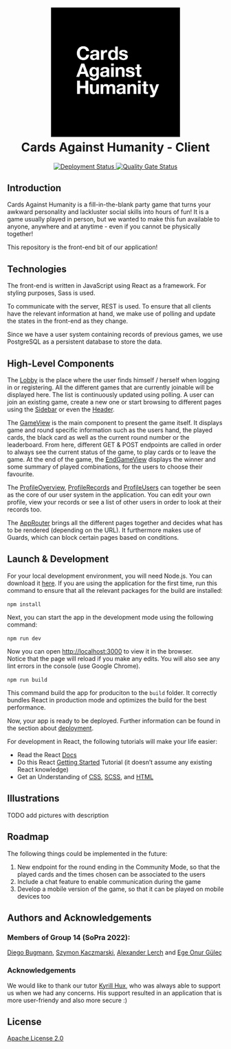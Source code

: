 <h1 align="center">
  <br>
  <a href="https://github.com/sopra-fs22-group-14"><img src="src/CAH_Logo.png" alt="Cards Against Humanity" width="300"></a>
  <br>
  Cards Against Humanity - Client
  <br>
</h1>

<p align="center">
   <a href="https://github.com/sopra-fs22-group-14/client/actions">
     <img src="https://github.com/sopra-fs22-group-14/client/workflows/Deploy%20Project/badge.svg" alt="Deployment Status">
   </a>
   <a href="https://sonarcloud.io/project/overview?id=sopra-fs22-group-14_client">
      <img src="https://sonarcloud.io/api/project_badges/measure?project=sopra-fs22-group-14_client&metric=alert_status" alt="Quality Gate Status">
  </a>
</p>

## Introduction

Cards Against Humanity is a fill-in-the-blank party game that turns your awkward personality and lackluster social skills into hours of fun! It is a game usually played in person, but we wanted to make this fun available to anyone, anywhere and at anytime - even if you cannot be physically together!

This repository is the front-end bit of our application!

## Technologies

The front-end is written in JavaScript using React as a framework. For styling purposes, Sass is used.

To communicate with the server, REST is used. To ensure that all clients have the relevant information at hand, we make use of polling and update the states in the front-end as they change.

Since we have a user system containing records of previous games, we use PostgreSQL as a persistent database to store the data.

## High-Level Components

The [Lobby](src/components/views/Lobby.js) is the place where the user finds himself / herself when logging in or registering. All the different games that are currently joinable will be displayed here. The list is continuously updated using polling. A user can join an existing game, create a new one or start browsing to different pages using the [Sidebar](src/components/views/SideBar.js) or even the [Header](src/components/views/Header.js).

The [GameView](src/components/views/GameView.js) is the main component to present the game itself. It displays game and round specific information such as the users hand, the played cards, the black card as well as the current round number or the leaderboard. From here, different GET & POST endpoints are called in order to always see the current status of the game, to play cards or to leave the game. At the end of the game, the [EndGameView](src/components/views/EndGameView.js) displays the winner and some summary of played combinations, for the users to choose their favourite.

The [ProfileOverview](src/components/views/ProfileOverview.js), [ProfileRecords](src/components/views/ProfileRecords.js) and [ProfileUsers](src/components/views/ProfileUsers.js) can together be seen as the core of our user system in the application. You can edit your own profile, view your records or see a list of other users in order to look at their records too.

The [AppRouter](src/components/routing/routers/AppRouter.js) brings all the different pages together and decides what has to be rendered (depending on the URL). It furthermore makes use of Guards, which can block certain pages based on conditions.

## Launch & Development

For your local development environment, you will need Node.js. You can download it [here](https://nodejs.org). If you are using the application for the first time, run this command to ensure that all the relevant packages for the build are installed:

```npm install```

Next, you can start the app in the development mode using the following command:

```npm run dev```

Now you can open [http://localhost:3000](http://localhost:3000) to view it in the browser.<br>
Notice that the page will reload if you make any edits. You will also see any lint errors in the console (use Google Chrome).

```npm run build```

This command build the app for produciton to the ```build``` folder. It correctly bundles React in production mode and optimizes the build for the best performance.

Now, your app is ready to be deployed. Further information can be found in the section about [deployment](https://create-react-app.dev/docs/deployment).


For development in React, the following tutorials will make your life easier:

- Read the React [Docs](https://reactjs.org/docs/getting-started.html)
- Do this React [Getting Started](https://reactjs.org/tutorial/tutorial.html) Tutorial (it doesn’t assume any existing React knowledge)
- Get an Understanding of [CSS](https://www.w3schools.com/Css/), [SCSS](https://sass-lang.com/documentation/syntax), and [HTML](https://www.w3schools.com/html/html_intro.asp)

## Illustrations

TODO add pictures with description

## Roadmap

The following things could be implemented in the future:

   1. New endpoint for the round ending in the Community Mode, so that the played cards and the times chosen can be associated to the users
   2. Include a chat feature to enable communication during the game
   3. Develop a mobile version of the game, so that it can be played on mobile devices too

## Authors and Acknowledgements

<h3>Members of Group 14 (SoPra 2022):</h3>

[Diego Bugmann](https://github.com/diegobugmann), [Szymon Kaczmarski](https://github.com/Szymskiii), [Alexander Lerch](https://github.com/lerchal1) and [Ege Onur Güleç](https://github.com/ogegulec16)

<h3>Acknowledgements</h3>

We would like to thank our tutor [Kyrill Hux](https://github.com/realChesta), who was always able to support us when we had any concerns. His support resulted in an application that is more user-friendy and also more secure :)

## License

[Apache License 2.0](LICENSE)
